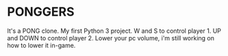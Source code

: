 # PONGGERS
It's a PONG clone. My first Python 3 project.
W and S to control player 1.
UP and DOWN to control player 2.
Lower your pc volume, i'm still working on how to lower it in-game.

